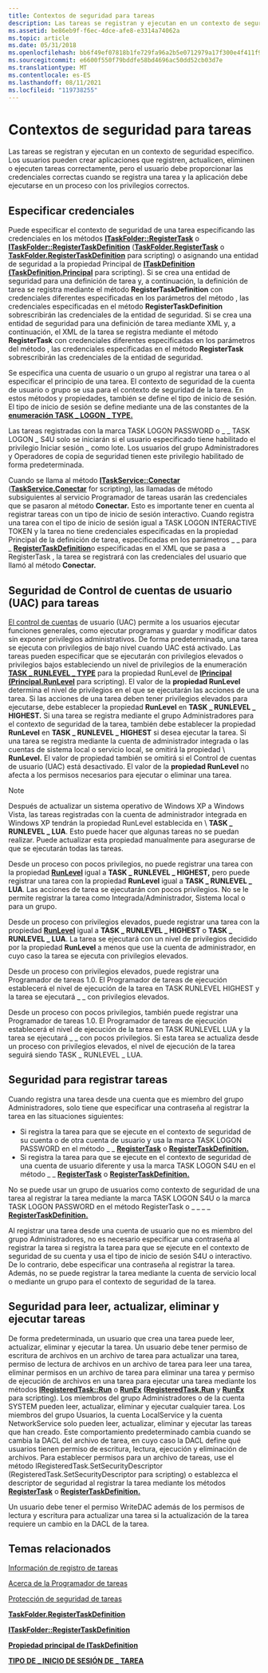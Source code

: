 ```yaml
---
title: Contextos de seguridad para tareas
description: Las tareas se registran y ejecutan en un contexto de seguridad específico.
ms.assetid: be86eb9f-f6ec-4dce-afe8-e3314a74062a
ms.topic: article
ms.date: 05/31/2018
ms.openlocfilehash: bb6f49ef07818b1fe729fa96a2b5e0712979a17f300e4f411f96cefd2f3917f9
ms.sourcegitcommit: e6600f550f79bddfe58bd4696ac50dd52cb03d7e
ms.translationtype: MT
ms.contentlocale: es-ES
ms.lasthandoff: 08/11/2021
ms.locfileid: "119738255"
---
```

# <a name="security-contexts-for-tasks"></a>Contextos de seguridad para tareas

Las tareas se registran y ejecutan en un contexto de seguridad específico. Los usuarios pueden crear aplicaciones que registren, actualicen, eliminen o ejecuten tareas correctamente, pero el usuario debe proporcionar las credenciales correctas cuando se registra una tarea y la aplicación debe ejecutarse en un proceso con los privilegios correctos.

## <a name="specifying-credentials"></a>Especificar credenciales

Puede especificar el contexto de seguridad de una tarea especificando las credenciales en los métodos [**ITaskFolder::RegisterTask**](/windows/desktop/api/taskschd/nf-taskschd-itaskfolder-registertask) o [**ITaskFolder::RegisterTaskDefinition**](/windows/desktop/api/taskschd/nf-taskschd-itaskfolder-registertaskdefinition) ([**TaskFolder.RegisterTask**](taskfolder-registertask.md) o [**TaskFolder.RegisterTaskDefinition**](taskfolder-registertaskdefinition.md) para scripting) o asignando una entidad de seguridad a la propiedad Principal de [**ITaskDefinition**](/windows/desktop/api/taskschd/nf-taskschd-itaskdefinition-get_principal) [**(TaskDefinition.Principal**](taskdefinition-principal.md) para scripting). Si se crea una entidad de seguridad para una definición de tarea y, a continuación, la definición de tarea se registra mediante el método **RegisterTaskDefinition** con credenciales diferentes especificadas en los parámetros del método , las credenciales especificadas en el método **RegisterTaskDefinition** sobrescribirán las credenciales de la entidad de seguridad. Si se crea una entidad de seguridad para una definición de tarea mediante XML y, a continuación, el XML de la tarea se registra mediante el método **RegisterTask** con credenciales diferentes especificadas en los parámetros del método , las credenciales especificadas en el método **RegisterTask** sobrescribirán las credenciales de la entidad de seguridad.

Se especifica una cuenta de usuario o un grupo al registrar una tarea o al especificar el principio de una tarea. El contexto de seguridad de la cuenta de usuario o grupo se usa para el contexto de seguridad de la tarea. En estos métodos y propiedades, también se define el tipo de inicio de sesión. El tipo de inicio de sesión se define mediante una de las constantes de la [**enumeración TASK \_ LOGON \_ TYPE.**](/windows/desktop/api/taskschd/ne-taskschd-task_logon_type)

Las tareas registradas con la marca TASK LOGON PASSWORD o \_ \_ TASK LOGON \_ S4U solo se iniciarán si el usuario especificado tiene habilitado el privilegio Iniciar sesión \_ como lote. Los usuarios del grupo Administradores y Operadores de copia de seguridad tienen este privilegio habilitado de forma predeterminada.

Cuando se llama al método [**ITaskService::Conectar**](/windows/desktop/api/taskschd/nf-taskschd-itaskservice-connect) ([**TaskService.Conectar**](taskservice-connect.md) for scripting), las llamadas de método subsiguientes al servicio Programador de tareas usarán las credenciales que se pasaron al método **Conectar.** Esto es importante tener en cuenta al registrar tareas con un tipo de inicio de sesión interactivo. Cuando registra una tarea con el tipo de inicio de sesión igual a TASK LOGON INTERACTIVE TOKEN y la tarea no tiene credenciales especificadas en la propiedad Principal de la definición de tarea, especificadas en los parámetros \_ \_ para \_ [**RegisterTaskDefinition**](/windows/desktop/api/taskschd/nf-taskschd-itaskfolder-registertaskdefinition)o [](/windows/desktop/api/taskschd/nf-taskschd-itaskdefinition-get_principal) [](/windows/desktop/api/taskschd/nf-taskschd-itaskfolder-registertask)especificadas en el XML que se pasa a RegisterTask , la tarea se registrará con las credenciales del usuario que llamó al método **Conectar.**

## <a name="user-account-control-uac-security-for-tasks"></a>Seguridad de Control de cuentas de usuario (UAC) para tareas

[El control de cuentas](https://www.microsoft.com/technet/windowsvista/security/uac.mspx) de usuario (UAC) permite a los usuarios ejecutar funciones generales, como ejecutar programas y guardar y modificar datos sin exponer privilegios administrativos. De forma predeterminada, una tarea se ejecuta con privilegios de bajo nivel cuando UAC está activado. Las tareas pueden especificar que se ejecutarán con privilegios elevados o privilegios bajos estableciendo un nivel de privilegios de la enumeración [**TASK \_ RUNLEVEL \_ TYPE**](/windows/win32/api/taskschd/ne-taskschd-task_runlevel_type) para la propiedad RunLevel de [**IPrincipal**](/windows/desktop/api/taskschd/nf-taskschd-iprincipal-get_runlevel) [**(Principal.RunLevel**](principal-runlevel.md) para scripting). El valor de la **propiedad RunLevel** determina el nivel de privilegios en el que se ejecutarán las acciones de una tarea. Si las acciones de una tarea deben tener privilegios elevados para ejecutarse, debe establecer la propiedad **RunLevel** en **TASK \_ RUNLEVEL \_ HIGHEST.** Si una tarea se registra mediante el grupo Administradores para el contexto de seguridad de la tarea, también debe establecer la propiedad **RunLevel** en **TASK \_ RUNLEVEL \_ HIGHEST** si desea ejecutar la tarea. Si una tarea se registra mediante la cuenta de administrador integrada o las cuentas de sistema local o servicio local, se omitirá la propiedad \\ **RunLevel.** El valor de propiedad también se omitirá si el Control de cuentas de usuario (UAC) está desactivado. El valor de la **propiedad RunLevel** no afecta a los permisos necesarios para ejecutar o eliminar una tarea.

> [!Note]  
> Después de actualizar un sistema operativo de Windows XP a Windows Vista, las tareas registradas con la cuenta de administrador integrada en Windows XP tendrán la propiedad RunLevel establecida en \\ **TASK \_ RUNLEVEL \_ LUA**. [](/windows/desktop/api/taskschd/nf-taskschd-iprincipal-get_runlevel) Esto puede hacer que algunas tareas no se puedan realizar. Puede actualizar esta propiedad manualmente para asegurarse de que se ejecutarán todas las tareas.

 

Desde un proceso con pocos privilegios, no puede registrar una tarea con la propiedad [**RunLevel**](/windows/desktop/api/taskschd/nf-taskschd-iprincipal-get_runlevel) igual a **TASK \_ RUNLEVEL \_ HIGHEST,** pero puede registrar una tarea con la propiedad **RunLevel** igual a **TASK \_ RUNLEVEL \_ LUA**. Las acciones de tarea se ejecutarán con pocos privilegios. No se le permite registrar la tarea como Integrada/Administrador, Sistema local o para un grupo.

Desde un proceso con privilegios elevados, puede registrar una tarea con la propiedad [**RunLevel**](/windows/desktop/api/taskschd/nf-taskschd-iprincipal-get_runlevel) igual a **TASK \_ RUNLEVEL \_ HIGHEST** o **TASK \_ RUNLEVEL \_ LUA**. La tarea se ejecutará con un nivel de privilegios decidido por la propiedad **RunLevel** a menos que use la cuenta de administrador, en cuyo caso la tarea se ejecuta con privilegios elevados.

Desde un proceso con privilegios elevados, puede registrar una Programador de tareas 1.0. El Programador de tareas de ejecución establecerá el nivel de ejecución de la tarea en TASK RUNLEVEL HIGHEST y la tarea se ejecutará \_ \_ con privilegios elevados.

Desde un proceso con pocos privilegios, también puede registrar una Programador de tareas 1.0. El Programador de tareas de ejecución establecerá el nivel de ejecución de la tarea en TASK RUNLEVEL LUA y la tarea se ejecutará \_ \_ con pocos privilegios. Si esta tarea se actualiza desde un proceso con privilegios elevados, el nivel de ejecución de la tarea seguirá siendo TASK \_ RUNLEVEL \_ LUA.

## <a name="security-for-registering-tasks"></a>Seguridad para registrar tareas

Cuando registra una tarea desde una cuenta que es miembro del grupo Administradores, solo tiene que especificar una contraseña al registrar la tarea en las situaciones siguientes:

-   Si registra la tarea para que se ejecute en el contexto de seguridad de su cuenta o de otra cuenta de usuario y usa la marca TASK LOGON PASSWORD en el método \_ \_ [**RegisterTask**](/windows/desktop/api/taskschd/nf-taskschd-itaskfolder-registertask) o [**RegisterTaskDefinition.**](/windows/desktop/api/taskschd/nf-taskschd-itaskfolder-registertaskdefinition)
-   Si registra la tarea para que se ejecute en el contexto de seguridad de una cuenta de usuario diferente y usa la marca TASK LOGON S4U en el método \_ \_ [**RegisterTask**](/windows/desktop/api/taskschd/nf-taskschd-itaskfolder-registertask) o [**RegisterTaskDefinition.**](/windows/desktop/api/taskschd/nf-taskschd-itaskfolder-registertaskdefinition)

No se puede usar un grupo de usuarios como contexto de seguridad de una tarea al registrar la tarea mediante la marca TASK LOGON S4U o la marca TASK LOGON PASSWORD en el método RegisterTask o \_ \_ \_ \_ [**RegisterTaskDefinition.**](/windows/desktop/api/taskschd/nf-taskschd-itaskfolder-registertaskdefinition) [](/windows/desktop/api/taskschd/nf-taskschd-itaskfolder-registertask)

Al registrar una tarea desde una cuenta de usuario que no es miembro del grupo Administradores, no es necesario especificar una contraseña al registrar la tarea si registra la tarea para que se ejecute en el contexto de seguridad de su cuenta y usa el tipo de inicio de sesión S4U o interactivo. De lo contrario, debe especificar una contraseña al registrar la tarea. Además, no se puede registrar la tarea mediante la cuenta de servicio local o mediante un grupo para el contexto de seguridad de la tarea.

## <a name="security-for-reading-updating-deleting-and-running-tasks"></a>Seguridad para leer, actualizar, eliminar y ejecutar tareas

De forma predeterminada, un usuario que crea una tarea puede leer, actualizar, eliminar y ejecutar la tarea. Un usuario debe tener permiso de escritura de archivos en un archivo de tarea para actualizar una tarea, permiso de lectura de archivos en un archivo de tarea para leer una tarea, eliminar permisos en un archivo de tarea para eliminar una tarea y permiso de ejecución de archivos en una tarea para ejecutar una tarea mediante los métodos [**IRegisteredTask::Run**](/windows/desktop/api/taskschd/nf-taskschd-iregisteredtask-run) o [**RunEx**](/windows/desktop/api/taskschd/nf-taskschd-iregisteredtask-runex) [**(RegisteredTask.Run**](registeredtask-run.md) y [**RunEx**](registeredtask-runex.md) para scripting). Los miembros del grupo Administradores o de la cuenta SYSTEM pueden leer, actualizar, eliminar y ejecutar cualquier tarea. Los miembros del grupo Usuarios, la cuenta LocalService y la cuenta NetworkService solo pueden leer, actualizar, eliminar y ejecutar las tareas que han creado. Este comportamiento predeterminado cambia cuando se cambia la DACL del archivo de tarea, en cuyo caso la DACL define qué usuarios tienen permiso de escritura, lectura, ejecución y eliminación de archivos. Para establecer permisos para un archivo de tareas, use el método IRegisteredTask.SetSecurityDescriptor (RegisteredTask.SetSecurityDescriptor para scripting) o establezca el descriptor de seguridad al registrar la tarea mediante los métodos [**RegisterTask**](/windows/desktop/api/taskschd/nf-taskschd-itaskfolder-registertask) o [**RegisterTaskDefinition.**](/windows/desktop/api/taskschd/nf-taskschd-itaskfolder-registertaskdefinition)

Un usuario debe tener el permiso WriteDAC además de los permisos de lectura y escritura para actualizar una tarea si la actualización de la tarea requiere un cambio en la DACL de la tarea.

## <a name="related-topics"></a>Temas relacionados

<dl> <dt>

[Información de registro de tareas](task-registration-information.md)
</dt> <dt>

[Acerca de la Programador de tareas](about-the-task-scheduler.md)
</dt> <dt>

[Protección de seguridad de tareas](task-security-hardening.md)
</dt> <dt>

[**TaskFolder.RegisterTaskDefinition**](taskfolder-registertaskdefinition.md)
</dt> <dt>

[**ITaskFolder::RegisterTaskDefinition**](/windows/desktop/api/taskschd/nf-taskschd-itaskfolder-registertaskdefinition)
</dt> <dt>

[**Propiedad principal de ITaskDefinition**](/windows/desktop/api/taskschd/nf-taskschd-itaskdefinition-get_principal)
</dt> <dt>

[**TIPO DE \_ INICIO DE SESIÓN DE \_ TAREA**](/windows/desktop/api/taskschd/ne-taskschd-task_logon_type)
</dt> </dl>

 

 




